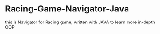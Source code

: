 # Racing-Game-Navigator-Java
this is Navigator for Racing game, written with JAVA to learn more in-depth OOP

